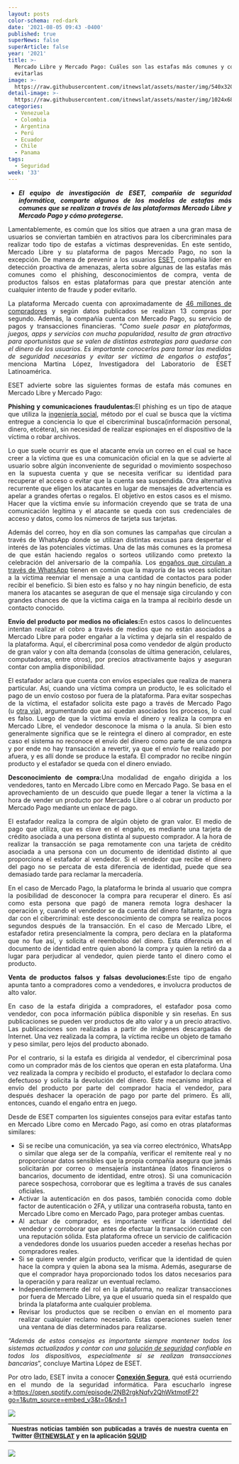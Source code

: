 ```yaml
---
layout: posts
color-schema: red-dark
date: '2021-08-05 09:43 -0400'
published: true
superNews: false
superArticle: false
year: '2021'
title: >-
  Mercado Libre y Mercado Pago: Cuáles son las estafas más comunes y cómo
  evitarlas
image: >-
  https://raw.githubusercontent.com/itnewslat/assets/master/img/540x320/Ataque-hacker-monitor-g.jpg
detail-image: >-
  https://raw.githubusercontent.com/itnewslat/assets/master/img/1024x680/Ataque-hacker-monitor-g.jpg
categories:
  - Venezuela
  - Colombia
  - Argentina
  - Perú
  - Ecuador
  - Chile
  - Panama
tags:
  - Seguridad
week: '33'
---
```

<ul style="list-style-type: disc; text-align: justify;">
	<li><strong><em>El equipo de investigación de ESET, compañía de seguridad informática, </em></strong><strong><em>comparte algunos de los modelos de estafas más comunes que se realizan a través de las plataformas Mercado Libre y Mercado Pago y cómo protegerse.</em></strong></li>
</ul>
<p style="text-align: justify;">Lamentablemente, es común que los sitios que atraen a una gran masa de usuarios se conviertan también en atractivos para los cibercriminales para realizar todo tipo de estafas a víctimas desprevenidas. En este sentido, Mercado Libre y su plataforma de pagos Mercado Pago, no son la excepción. De manera de prevenir a los usuarios <a href="https://www.eset.com/latam/">ESET</a>, compañía líder en detección proactiva de amenazas, alerta sobre algunas de las estafas más comunes como el phishing, desconocimientos de compra, venta de productos falsos en estas plataformas para que prestar atención ante cualquier intento de fraude y poder evitarlo.</p>
<p style="text-align: justify;">La plataforma Mercado cuenta con aproximadamente de <a href="https://ideas.mercadolibre.com/ar/noticias/mercado-libre-la-historia-recien-comienza/">46 millones de compradores</a> y según datos publicados se realizan 13 compras por segundo. Además, la compañía cuenta con Mercado Pago, su servicio de pagos y transacciones financieras. “<em>Como suele pasar en plataformas, juegos, apps y servicios con mucha popularidad, resulta de gran atractivo para oportunistas que se valen de distintas estrategias para quedarse con el dinero de los usuarios. Es importante conocerlos para tomar las medidas de seguridad necesarias y evitar ser victima de engaños o estafas”, </em>menciona Martina López, Investigadora del Laboratorio de ESET Latinoamérica.</p>
<p style="text-align: justify;">ESET advierte sobre las siguientes formas de estafa más comunes en Mercado Libre y Mercado Pago:</p>
<p style="text-align: justify;"><strong>Phishing y comunicaciones fraudulentas:</strong>El phishing es un tipo de ataque que utiliza la <a href="https://www.welivesecurity.com/la-es/2016/01/06/5-cosas-sobre-ingenieria-social/">ingeniería social</a>, método por el cual se busca que la víctima entregue a conciencia lo que el cibercriminal busca(información personal, dinero, etcétera), sin necesidad de realizar espionajes en el dispositivo de la víctima o robar archivos.</p>
<p style="text-align: justify;">Lo que suele ocurrir es que el atacante envía un correo en el cual se hace creer a la víctima que es una comunicación oficial en la que se advierte al usuario sobre algún inconveniente de seguridad o movimiento sospechoso en la supuesta cuenta y que se necesita verificar su identidad para recuperar el acceso o evitar que la cuenta sea suspendida. Otra alternativa recurrente que eligen los atacantes en lugar de mensajes de advertencia es apelar a grandes ofertas o regalos. El objetivo en estos casos es el mismo. Hacer que la víctima envíe su información creyendo que se trata de una comunicación legítima y el atacante se queda con sus credenciales de acceso y datos, como los números de tarjeta sus tarjetas.</p>
<p style="text-align: justify;">Además del correo, hoy en día son comunes las campañas que circulan a través de WhatsApp donde se utilizan distintas excusas para despertar el interés de las potenciales víctimas. Una de las más comunes es la promesa de que están haciendo regalos o sorteos utilizando como pretexto la celebración del aniversario de la compañía. Los <a href="https://www.welivesecurity.com/la-es/?s=enga%C3%B1o+whatsapp">engaños que circulan a través de WhatsApp</a> tienen en común que la mayoría de las veces solicitan a la víctima reenviar el mensaje a una cantidad de contactos para poder recibir el beneficio. Si bien esto es falso y no hay ningún beneficio, de esta manera los atacantes se aseguran de que el mensaje siga circulando y con grandes chances de que la víctima caiga en la trampa al recibirlo desde un contacto conocido.</p>
<p style="text-align: justify;"><strong>Envío del producto por medios no oficiales:</strong>En estos casos lo delincuentes intentan realizar el cobro a través de medios que no están asociados a Mercado Libre para poder engañar a la víctima y dejarla sin el respaldo de la plataforma. Aquí, el cibercriminal posa como vendedor de algún producto de gran valor y con alta demanda (consolas de última generación, celulares, computadoras, entre otros), por precios atractivamente bajos y aseguran contar con amplia disponibilidad.</p>
<p style="text-align: justify;">El estafador aclara que cuenta con envíos especiales que realiza de manera particular. Así, cuando una víctima compra un producto, le es solicitado el pago de un envío costoso por fuera de la plataforma. Para evitar sospechas de la víctima, el estafador solicita este pago a través de Mercado Pago (u <a href="https://www.welivesecurity.com/la-es/2018/05/18/estafas-internet-enganos-sitios-compra-online/">otra vía</a>), argumentando que así quedan asociados los procesos, lo cual es falso. Luego de que la víctima envía el dinero y realiza la compra en Mercado Libre, el vendedor desconoce la misma o la anula. Si bien esto generalmente significa que se le reintegra el dinero al comprador, en este caso el sistema no reconoce el envío del dinero como parte de una compra y por ende no hay transacción a revertir, ya que el envío fue realizado por afuera, y es allí donde se produce la estafa. El comprador no recibe ningún producto y el estafador se queda con el dinero enviado.</p>
<p style="text-align: justify;"><strong>Desconocimiento de compra:</strong>Una modalidad de engaño dirigida a los vendedores, tanto en Mercado Libre como en Mercado Pago. Se basa en el aprovechamiento de un descuido que puede llegar a tener la víctima a la hora de vender un producto por Mercado Libre o al cobrar un producto por Mercado Pago mediante un enlace de pago.</p>
<p style="text-align: justify;">El estafador realiza la compra de algún objeto de gran valor. El medio de pago que utiliza, que es clave en el engaño, es mediante una tarjeta de crédito asociada a una persona distinta al supuesto comprador. A la hora de realizar la transacción se paga remotamente con una tarjeta de crédito asociada a una persona con un documento de identidad distinto al que proporciona el estafador al vendedor. Si el vendedor que recibe el dinero del pago no se percata de esta diferencia de identidad, puede que sea demasiado tarde para reclamar la mercadería.</p>
<p style="text-align: justify;">En el caso de Mercado Pago, la plataforma le brinda al usuario que compra la posibilidad de desconocer la compra para recuperar el dinero. Es así como esta persona que pagó de manera remota logra deshacer la operación y, cuando el vendedor se da cuenta del dinero faltante, no logra dar con el cibercriminal: este desconocimiento de compra se realiza pocos segundos después de la transacción. En el caso de Mercado Libre, el estafador retira presencialmente la compra, pero declara en la plataforma que no fue así, y solicita el reembolso del dinero. Esta diferencia en el documento de identidad entre quien abonó la compra y quien la retiró da a lugar para perjudicar al vendedor, quien pierde tanto el dinero como el producto.</p>
<p style="text-align: justify;"><strong>Venta de productos falsos y falsas devoluciones:</strong>Este tipo de engaño apunta tanto a compradores como a vendedores, e involucra productos de alto valor.</p>
<p style="text-align: justify;">En caso de la estafa dirigida a compradores, el estafador posa como vendedor, con poca información pública disponible y sin reseñas. En sus publicaciones se pueden ver productos de alto valor y a un precio atractivo. Las publicaciones son realizadas a partir de imágenes descargadas de Internet. Una vez realizada la compra, la víctima recibe un objeto de tamaño y peso similar, pero lejos del producto abonado.</p>
<p style="text-align: justify;">Por el contrario, si la estafa es dirigida al vendedor, el cibercriminal posa como un comprador más de los cientos que operan en esta plataforma. Una vez realizada la compra y recibido el producto, el estafador lo declara como defectuoso y solicita la devolución del dinero. Este mecanismo implica el envío del producto por parte del comprador hacia el vendedor, para después deshacer la operación de pago por parte del primero. Es allí, entonces, cuando el engaño entra en juego.</p>
<p style="text-align: justify;">Desde de ESET comparten los siguientes consejos para evitar estafas tanto en Mercado Libre como en Mercado Pago, así como en otras plataformas similares:</p>

<ul style="text-align: justify;">
	<li>Si se recibe una comunicación, ya sea vía correo electrónico, WhatsApp o similar que alega ser de la compañía, verificar el remitente real y no proporcionar datos sensibles que la propia compañía asegura que jamás solicitarán por correo o mensajería instantánea (datos financieros o bancarios, documento de identidad, entre otros). Si una comunicación parece sospechosa, corroborar que es legítima a través de sus canales oficiales.</li>
	<li>Activar la autenticación en dos pasos, también conocida como doble factor de autenticación o 2FA, y utilizar una contraseña robusta, tanto en Mercado Libre como en Mercado Pago, para proteger ambas cuentas.</li>
	<li>Al actuar de comprador, es importante verificar la identidad del vendedor y corroborar que antes de efectuar la transacción cuente con una reputación sólida. Esta plataforma ofrece un servicio de calificación a vendedores donde los usuarios pueden acceder a reseñas hechas por compradores reales.</li>
	<li>Si se quiere vender algún producto, verificar que la identidad de quien hace la compra y quien la abona sea la misma. Además, asegurarse de que el comprador haya proporcionado todos los datos necesarios para la operación y para realizar un eventual reclamo.</li>
	<li>Independientemente del rol en la plataforma, no realizar transacciones por fuera de Mercado Libre, ya que el usuario queda sin el respaldo que brinda la plataforma ante cualquier problema.</li>
	<li>Revisar los productos que se reciben o envían en el momento para realizar cualquier reclamo necesario. Estas operaciones suelen tener una ventana de días determinados para realizarse.</li>
</ul>
<p style="text-align: justify;"><em>“Además de estos consejos es importante siempre mantener todos los sistemas actualizados y contar con una </em><a href="https://www.eset.com/latam/hogar/"><em>solución de seguridad</em></a><em> confiable en todos los dispositivos, especialmente si se realizan transacciones bancarias</em>”, concluye Martina López de ESET.</p>
<p style="text-align: justify;">Por otro lado, ESET invita a conocer <a href="https://open.spotify.com/episode/2NB2rgkNqfv2QhWktmotF2?go=1&amp;utm_source=embed_v3&amp;t=0&amp;nd=1"><strong>Conexión Segura</strong></a>, qué está ocurriendo en el mundo de la seguridad informática. Para escucharlo ingrese a:<a href="https://open.spotify.com/episode/2NB2rgkNqfv2QhWktmotF2?go=1&amp;utm_source=embed_v3&amp;t=0&amp;nd=1">https://open.spotify.com/episode/2NB2rgkNqfv2QhWktmotF2?go=1&amp;utm_source=embed_v3&amp;t=0&amp;nd=1</a></p>

![](https://raw.githubusercontent.com/itnewslat/assets/master/img/540x320/Ataque-hacker-monitor-p.jpg)

<table style="height: 42px;" width="569">
<tbody>
<tr>
<td style="text-align: justify;"><sub><strong>Nuestras noticias también son publicadas a través de nuestra cuenta en Twitter <a href="https://twitter.com/itnewslat?lang=es">@ITNEWSLAT</a> y en la aplicación <a href="https://squidapp.co/en/">SQUID</a></strong></sub></td>
</tr>
</tbody>
</table>

<img src="https://tracker.metricool.com/c3po.jpg?hash=56f88a41e39ab42c063cc51676587a04"/>
